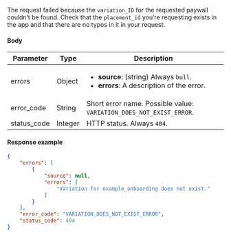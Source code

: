 <!--- VariationIdNotFound --->

The request failed because the `variation_ID` for the requested paywall couldn’t be found. Check that the `placement_id` you’re requesting exists in the app and that there are no typos in it in your request.

#### Body

| Parameter   | Type    | Description                                                  |
| ----------- | ------- | ------------------------------------------------------------ |
| errors      | Object  | <ul><li> **source**: (string) Always `bull`.</li><li> **errors**: A description of the error. </li></ul> |
| error_code  | String  | Short error name. Possible value: `VARIATION_DOES_NOT_EXIST_ERROR`. |
| status_code | Integer | HTTP status. Always `404`.                                   |

#### Response example

```JSON showLineNumbers
{
    "errors": [
        {
            "source": null,
            "errors": [
                "Variation for example_onboarding does not exist."
            ]
        }
    ],
    "error_code": "VARIATION_DOES_NOT_EXIST_ERROR",
    "status_code": 404
}
```

